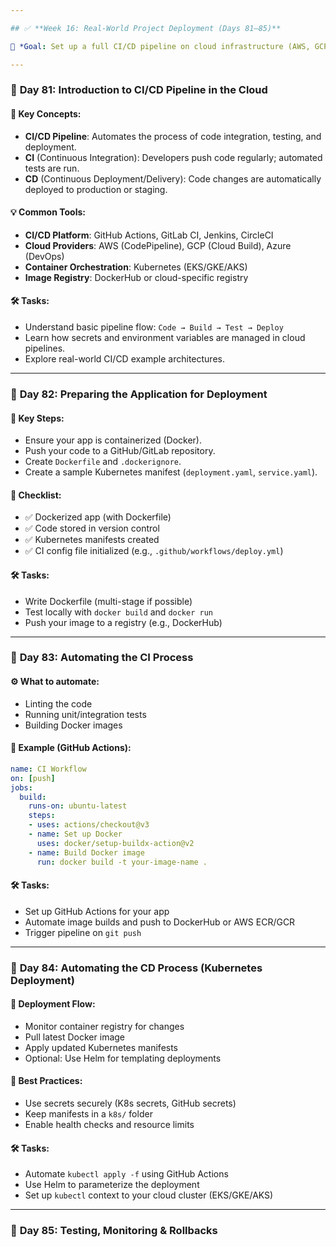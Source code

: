```yaml
---

## ✅ **Week 16: Real-World Project Deployment (Days 81–85)**

🎯 *Goal: Set up a full CI/CD pipeline on cloud infrastructure (AWS, GCP, or Azure).*

---
```


### 🔹 **Day 81: Introduction to CI/CD Pipeline in the Cloud**

#### 🔧 Key Concepts:

* **CI/CD Pipeline**: Automates the process of code integration, testing, and deployment.
* **CI** (Continuous Integration): Developers push code regularly; automated tests are run.
* **CD** (Continuous Deployment/Delivery): Code changes are automatically deployed to production or staging.

#### 💡 Common Tools:

* **CI/CD Platform**: GitHub Actions, GitLab CI, Jenkins, CircleCI
* **Cloud Providers**: AWS (CodePipeline), GCP (Cloud Build), Azure (DevOps)
* **Container Orchestration**: Kubernetes (EKS/GKE/AKS)
* **Image Registry**: DockerHub or cloud-specific registry

#### 🛠️ Tasks:

* Understand basic pipeline flow: `Code → Build → Test → Deploy`
* Learn how secrets and environment variables are managed in cloud pipelines.
* Explore real-world CI/CD example architectures.

---

### 🔹 **Day 82: Preparing the Application for Deployment**

#### 🧱 Key Steps:

* Ensure your app is containerized (Docker).
* Push your code to a GitHub/GitLab repository.
* Create `Dockerfile` and `.dockerignore`.
* Create a sample Kubernetes manifest (`deployment.yaml`, `service.yaml`).

#### 🧪 Checklist:

* ✅ Dockerized app (with Dockerfile)
* ✅ Code stored in version control
* ✅ Kubernetes manifests created
* ✅ CI config file initialized (e.g., `.github/workflows/deploy.yml`)

#### 🛠️ Tasks:

* Write Dockerfile (multi-stage if possible)
* Test locally with `docker build` and `docker run`
* Push your image to a registry (e.g., DockerHub)

---

### 🔹 **Day 83: Automating the CI Process**

#### ⚙️ What to automate:

* Linting the code
* Running unit/integration tests
* Building Docker images

#### 🧰 Example (GitHub Actions):

```yaml
name: CI Workflow
on: [push]
jobs:
  build:
    runs-on: ubuntu-latest
    steps:
    - uses: actions/checkout@v3
    - name: Set up Docker
      uses: docker/setup-buildx-action@v2
    - name: Build Docker image
      run: docker build -t your-image-name .
```

#### 🛠️ Tasks:

* Set up GitHub Actions for your app
* Automate image builds and push to DockerHub or AWS ECR/GCR
* Trigger pipeline on `git push`

---

### 🔹 **Day 84: Automating the CD Process (Kubernetes Deployment)**

#### 🚀 Deployment Flow:

* Monitor container registry for changes
* Pull latest Docker image
* Apply updated Kubernetes manifests
* Optional: Use Helm for templating deployments

#### 🔐 Best Practices:

* Use secrets securely (K8s secrets, GitHub secrets)
* Keep manifests in a `k8s/` folder
* Enable health checks and resource limits

#### 🛠️ Tasks:

* Automate `kubectl apply -f` using GitHub Actions
* Use Helm to parameterize the deployment
* Set up `kubectl` context to your cloud cluster (EKS/GKE/AKS)

---

### 🔹 **Day 85: Testing, Monitoring & Rollbacks**

